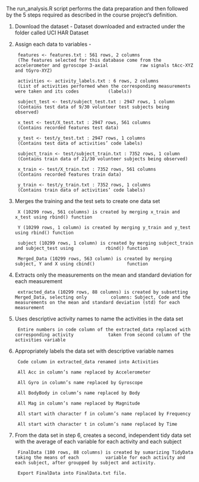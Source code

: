 The run_analysis.R script performs the data preparation and then followed by the 5 steps required as described in the course project’s definition.

1. Download the dataset - Dataset downloaded and extracted under the folder called UCI HAR Dataset

2. Assign each data to variables - 

        features <- features.txt : 561 rows, 2 columns
        (The features selected for this database come from the accelerometer and gyroscope 3-axial            raw signals tAcc-XYZ and tGyro-XYZ)

        activities <- activity_labels.txt : 6 rows, 2 columns
        (List of activities performed when the corresponding measurements were taken and its codes           (labels))

        subject_test <- test/subject_test.txt : 2947 rows, 1 column
        (Contains test data of 9/30 volunteer test subjects being observed)

        x_test <- test/X_test.txt : 2947 rows, 561 columns
        (Contains recorded features test data)

        y_test <- test/y_test.txt : 2947 rows, 1 columns
        (Contains test data of activities’ code labels)
        
        subject_train <- test/subject_train.txt : 7352 rows, 1 column
        (Contains train data of 21/30 volunteer subjects being observed)
        
        x_train <- test/X_train.txt : 7352 rows, 561 columns
        (Contains recorded features train data)
        
        y_train <- test/y_train.txt : 7352 rows, 1 columns
        (Contains train data of activities’ code labels)

3. Merges the training and the test sets to create one data set
        
        X (10299 rows, 561 columns) is created by merging x_train and x_test using rbind() function
        
        Y (10299 rows, 1 column) is created by merging y_train and y_test using rbind() function
        
        subject (10299 rows, 1 column) is created by merging subject_train and subject_test using            rbind() function
        
        Merged_Data (10299 rows, 563 column) is created by merging subject, Y and X using cbind()            function

4. Extracts only the measurements on the mean and standard deviation for each measurement
        
        extracted_data (10299 rows, 88 columns) is created by subsetting Merged_Data, selecting only         columns: Subject, Code and the measurements on the mean and standard deviation (std) for each         measurement

5. Uses descriptive activity names to name the activities in the data set
        
        Entire numbers in code column of the extracted_data replaced with corresponding activity             taken from second column of the activities variable

6. Appropriately labels the data set with descriptive variable names
        
        Code column in extracted_data renamed into Activities
        
        All Acc in column’s name replaced by Accelerometer
        
        All Gyro in column’s name replaced by Gyroscope
        
        All BodyBody in column’s name replaced by Body
        
        All Mag in column’s name replaced by Magnitude
        
        All start with character f in column’s name replaced by Frequency
        
        All start with character t in column’s name replaced by Time

7. From the data set in step 6, creates a second, independent tidy data set with the average of each    variable for each activity and each subject
        
        FinalData (180 rows, 88 columns) is created by sumarizing TidyData taking the means of each          variable for each activity and each subject, after groupped by subject and activity.
        
        Export FinalData into FinalData.txt file.